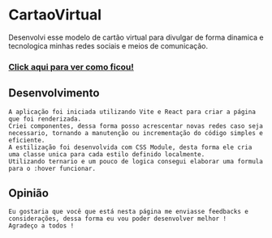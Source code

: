 # CartaoVirtual

Desenvolvi esse modelo de cartão virtual para divulgar de forma dinamica e tecnologica minhas redes sociais e meios de comunicação.

### [Click aqui para ver como ficou!](https://cartaoraphaelmarques.netlify.app/)

## Desenvolvimento
    A aplicação foi iniciada utilizando Vite e React para criar a página que foi renderizada.
    Criei componentes, dessa forma posso acrescentar novas redes caso seja necessario, tornando a manutenção ou incrementação do código simples e eficiente.
    A estilização foi desenvolvida com CSS Module, desta forma ele cria uma classe unica para cada estilo definido localmente.
    Utilizando ternario e um pouco de logica consegui elaborar uma formula para o :hover funcionar.

## Opinião 

    Eu gostaria que você que está nesta página me enviasse feedbacks e considerações, dessa forma eu vou poder desenvolver melhor ! 
    Agradeço a todos !